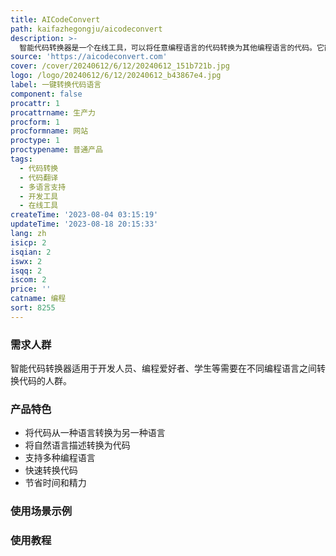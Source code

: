 ```yaml
---
title: AICodeConvert
path: kaifazhegongju/aicodeconvert
description: >-
  智能代码转换器是一个在线工具，可以将任意编程语言的代码转换为其他编程语言的代码。它能够帮助开发人员快速将现有的代码转换为其他语言，从而节省大量的时间和精力。该工具支持多种编程语言，包括Java、Python、C++等。无论您是想将代码从一种语言转换为另一种语言，还是需要将自然语言描述转换为代码，智能代码转换器都可以帮助您轻松实现。
source: 'https://aicodeconvert.com'
cover: /cover/20240612/6/12/20240612_151b721b.jpg
logo: /logo/20240612/6/12/20240612_b43867e4.jpg
label: 一键转换代码语言
component: false
procattr: 1
procattrname: 生产力
procform: 1
procformname: 网站
proctype: 1
proctypename: 普通产品
tags:
  - 代码转换
  - 代码翻译
  - 多语言支持
  - 开发工具
  - 在线工具
createTime: '2023-08-04 03:15:19'
updateTime: '2023-08-18 20:15:33'
lang: zh
isicp: 2
isqian: 2
iswx: 2
isqq: 2
iscom: 2
price: ''
catname: 编程
sort: 8255
---
```




### 需求人群
智能代码转换器适用于开发人员、编程爱好者、学生等需要在不同编程语言之间转换代码的人群。

### 产品特色
- 将代码从一种语言转换为另一种语言
- 将自然语言描述转换为代码
- 支持多种编程语言
- 快速转换代码
- 节省时间和精力

### 使用场景示例


### 使用教程


  
